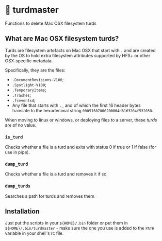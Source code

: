 # 💩 turdmaster

Functions to delete Mac OSX filesystem turds

## What are Mac OSX filesystem turds?

Turds are filesystem artefacts on Mac OSX that start with `.` and are created by the OS to hold extra filesystem attributes supported by HFS+ or other OSX-specific metadata.

Specifically, they are the files:

- `.DocumentRevisions-V100`;
- `.Spotlight-V100`;
- `.TemporaryItems`;
- `.Trashes`;
- `.fseventsd`;
- Any file that starts with `._` and of which the first 16 header bytes translate to the hexadecimal string `00051607000200004d6163204f532058`.

When moving to linux or windows, or deploying files to a server, these *turds* are of no value.

### `is_turd`

Checks whether a file is a turd and exits with status 0 if true or 1 if false (for use in pipe).

### `dump_turd`

Checks whether a file is a turd and removes it if so.

### `dump_turds`

Searches a path for turds and removes them.

## Installation

Just put the scripts in your `${HOME}/.bin` folder or put them in `${HOME}/.bin/turdmaster` - make sure the one you use is added to the `PATH` variable in your shell's rc file.
